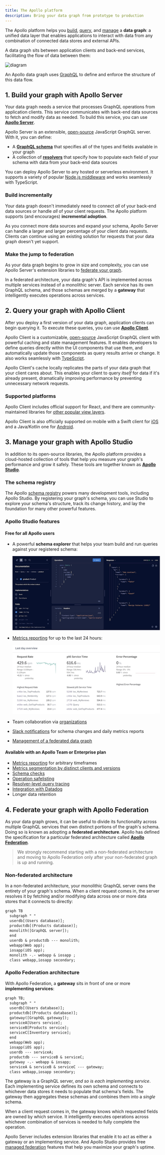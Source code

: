 ```yaml
---
title: The Apollo platform
description: Bring your data graph from prototype to production
---
```


The Apollo platform helps you [build](#1-build-your-graph-with-apollo-server), [query](#2-query-your-graph-with-apollo-client), and [manage](#3-manage-your-graph-with-apollo-studio) a **data graph**: a unified data layer that enables applications to interact with data from any combination of connected data stores and external APIs.

A data graph sits between application clients and back-end services, facilitating the flow of data between them:

![diagram](../images/index-diagram.svg)

An Apollo data graph uses [GraphQL](./benefits/) to define and enforce the structure of this data flow.


## 1. Build your graph with Apollo Server

Your data graph needs a service that processes GraphQL operations from application clients. This service communicates with back-end data sources to fetch and modify data as needed. To build this service, you can use [**Apollo Server**](https://www.apollographql.com/docs/apollo-server/).

Apollo Server is an extensible, [open-source](https://github.com/apollographql/apollo-server) JavaScript GraphQL server. With it, you can define:

* A [**GraphQL schema**](https://www.apollographql.com/docs/apollo-server/schema/schema/) that specifies all of the types and fields available in your graph
* A collection of [**resolvers**](https://www.apollographql.com/docs/apollo-server/data/resolvers/) that specify how to populate each field of your schema with data from your back-end data sources

You can deploy Apollo Server to any hosted or serverless environment. It supports a variety of popular [Node.js middleware](https://www.apollographql.com/docs/apollo-server/integrations/middleware/) and works seamlessly with TypeScript.

### Build incrementally

Your data graph doesn't immediately need to connect _all_ of your back-end data sources or handle _all_ of your client requests. The Apollo platform supports (and encourages) **incremental adoption**.

As you connect more data sources and expand your schema, Apollo Server can handle a larger and larger percentage of your client data requests. Clients can continue using an existing solution for requests that your data graph doesn't yet support.

### Make the jump to federation

As your data graph begins to grow in size and complexity, you can use Apollo Server's extension libraries to [federate your graph](#4-federate-your-graph-with-apollo-federation).

In a federated architecture, your data graph's API is implemented across multiple services instead of a monolithic server. Each service has its own GraphQL schema, and those schemas are merged by a **gateway** that intelligently executes operations across services.

## 2. Query your graph with Apollo Client

After you deploy a first version of your data graph, application clients can begin querying it. To execute these queries, you can use [**Apollo Client**](https://www.apollographql.com/docs/react/).

Apollo Client is a customizable, [open-source](https://github.com/apollographql/apollo-client) JavaScript GraphQL client with powerful caching and state management features. It enables developers to define queries directly within the UI components that use them, and automatically update those components as query results arrive or change. It also works seamlessly with [TypeScript](https://www.apollographql.com/docs/react/development-testing/static-typing/).

Apollo Client's cache locally replicates the parts of your data graph that your client cares about. This enables your client to query _itself_ for data if it's already present, dramatically improving performance by preventing unnecessary network requests.

### Supported platforms

Apollo Client includes official support for React, and there are community-maintained libraries for [other popular view layers](https://www.apollographql.com/docs/react/integrations/integrations/).

Apollo Client is also officially supported on mobile with a Swift client for [iOS](https://www.apollographql.com/docs/ios/) and a Java/Kotlin one for [Android](https://www.apollographql.com/docs/android/).

## 3. Manage your graph with Apollo Studio

In addition to its open-source libraries, the Apollo platform provides a cloud-hosted collection of tools that help you measure your graph's performance and grow it safely. These tools are together known as [**Apollo Studio**](https://www.apollographql.com/docs/studio/).

### The schema registry

The Apollo [schema registry](https://www.apollographql.com/docs/studio/schema-registry/) powers many development tools, including Apollo Studio. By registering your graph's schema, you can use Studio to explore your schema's structure, track its change history, and lay the foundation for many other powerful features.

### Apollo Studio features

#### Free for all Apollo users

* A powerful **schema explorer** that helps your team build and run queries against your registered schema:

    <img src="../img/explorer-tab.jpg" alt="Studio Explorer tab" class="screenshot"></img>

* [Metrics reporting](https://www.apollographql.com/docs/studio/setup-analytics/) for up to the last 24 hours:

    <img src="../img/operations-tab.jpg" alt="Studio Explorer tab" class="screenshot"></img>

* Team collaboration via [organizations](https://www.apollographql.com/docs/studio/org/organizations/)
* [Slack notifications](https://www.apollographql.com/docs/studio/slack-integration/) for schema changes and daily metrics reports
* [Management of a federated data graph](https://www.apollographql.com/docs/studio/managed-federation/overview/)

#### Available with an Apollo Team or Enterprise plan

* [Metrics reporting](https://www.apollographql.com/docs/studio/setup-analytics/) for arbitrary timeframes
* [Metrics segmentation by distinct clients and versions](https://www.apollographql.com/docs/studio/client-awareness/)
* [Schema checks](https://www.apollographql.com/docs/studio/schema-checks/)
* [Operation safelisting](https://www.apollographql.com/docs/studio/operation-registry/)
* [Resolver-level query tracing](https://www.apollographql.com/docs/studio/performance/)
* [Integration with Datadog](https://www.apollographql.com/docs/studio/datadog-integration/)
* Longer data retention

## 4. Federate your graph with Apollo Federation

As your data graph grows, it can be useful to divide its functionality across multiple GraphQL services that own distinct portions of the graph's schema. Doing so is known as adopting a **federated architecture**. Apollo has defined the specification for a particular federated architecture called [**Apollo Federation**](https://www.apollographql.com/docs/apollo-server/federation/introduction/).

> We strongly recommend starting with a non-federated architecture and moving to Apollo Federation only after your non-federated graph is up and running.

### Non-federated architecture

In a non-federated architecture, your monolithic GraphQL server owns the entirety of your graph's schema. When a client request comes in, the server resolves it by fetching and/or modifying data across one or more data stores that it connects to directly:

```mermaid
graph TB
  subgraph " "
  userdb[(Users database)];
  productdb[(Products database)];
  monolith([GraphQL server]);
  end
  userdb & productdb --- monolith;
  webapp(Web app);
  iosapp(iOS app);
  monolith -.- webapp & iosapp ;
  class webapp,iosapp secondary;
```

### Apollo Federation architecture

With Apollo Federation, a **gateway** sits in front of one or more **implementing services**:

```mermaid
graph TB;
  subgraph " "
  userdb[(Users database)];
  productdb[(Products database)];
  gateway([GraphQL gateway]);
  serviceA[Users service];
  serviceB[Products service];
  serviceC[Inventory service];
  end
  webapp(Web app);
  iosapp(iOS app);
  userdb --- serviceA;
  productdb --- serviceB & serviceC;
  gateway -.- webapp & iosapp;
  serviceA & serviceB & serviceC --- gateway;
  class webapp,iosapp secondary;
```

The gateway is a GraphQL server, _and so is each implementing service_. Each implementing service defines its own schema and connects to whichever data stores it needs to populate that schema's fields. The gateway then aggregates these schemas and combines them into a _single_ schema.

When a client request comes in, the gateway knows which requested fields are owned by which service. It intelligently executes operations across whichever combination of services is needed to fully complete the operation.

Apollo Server includes extension libraries that enable it to act as either a gateway or an implementing service. And Apollo Studio provides free [managed federation](https://www.apollographql.com/docs/studio/managed-federation/overview/) features that help you maximize your graph's uptime.
